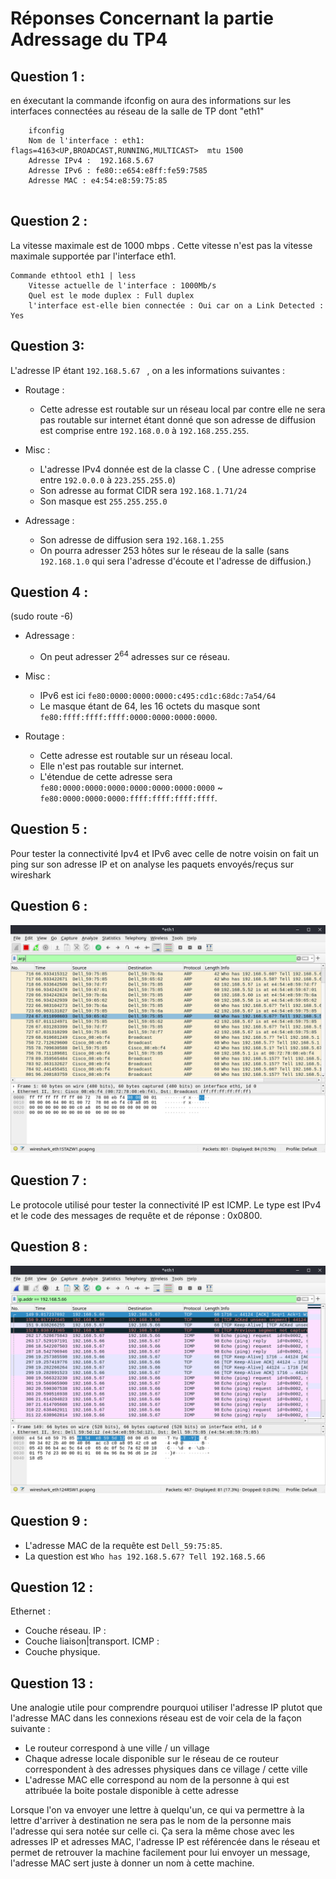 # Réponses Concernant la partie Adressage du TP4 

## Question 1 :
<p>
en éxecutant la commande ifconfig on aura des informations sur les interfaces connectées au réseau de la salle de TP dont "eth1"


```
    ifconfig 
    Nom de l'interface : eth1: flags=4163<UP,BROADCAST,RUNNING,MULTICAST>  mtu 1500
    Adresse IPv4 :  192.168.5.67 
    Adresse IPv6 : fe80::e654:e8ff:fe59:7585
    Adresse MAC : e4:54:e8:59:75:85
    
```
</p>

## Question 2 :
<p> La vitesse maximale est de 1000 mbps . Cette vitesse n'est pas la vitesse maximale supportée par l'interface eth1.

```
Commande ethtool eth1 | less 
    Vitesse actuelle de l'interface : 1000Mb/s
    Quel est le mode duplex : Full duplex
    l'interface est-elle bien connectée : Oui car on a Link Detected : Yes 

```

</p>

## Question 3:

<p>

L'adresse IP étant  `192.168.5.67 ` , on a les informations suivantes :

- Routage :
    - Cette adresse est routable sur un réseau local par contre elle ne sera pas routable sur internet étant donné que son adresse de diffusion est comprise entre `192.168.0.0` à
    `192.168.255.255`.

- Misc :
    - L'adresse IPv4 donnée est de la classe C . ( Une adresse comprise entre `192.0.0.0` à `223.255.255.0`)
    - Son adresse au format CIDR sera `192.168.1.71/24`
    - Son masque est `255.255.255.0`
 
- Adressage : 
    - Son adresse de diffusion sera `192.168.1.255`
    - On pourra adresser 253 hôtes sur le réseau de la salle (sans `192.168.1.0` qui sera l'adresse d'écoute et l'adresse de diffusion.)

</p>

## Question 4 : 

(sudo route -6)

- Adressage :
    - On peut adresser 2<sup>64</sup> adresses sur ce réseau.

- Misc :
    -  IPv6 est ici `fe80:0000:0000:0000:c495:cd1c:68dc:7a54/64`
    - Le masque étant de 64, les 16 octets du masque sont `fe80:ffff:ffff:ffff:0000:0000:0000:0000`.

- Routage :
    - Cette adresse est routable sur un réseau local.
    - Elle n'est pas routable sur internet.
    - L'étendue de cette adresse sera `fe80:0000:0000:0000:0000:0000:0000:0000` ~ `fe80:0000:0000:0000:ffff:ffff:ffff:ffff`.


## Question 5 : 

<p> Pour tester la connectivité Ipv4 et IPv6 avec celle de notre voisin on fait un ping sur son adresse IP et on analyse les paquets envoyés/reçus sur wireshark  </p>

## Question 6 : 

<img src="wireshark-q6.png" alt="Question 6" />


## Question 7 : 
<p>
Le protocole utilisé pour tester la connectivité IP est ICMP.
Le type est IPv4  et le code des messages de requête et de réponse :  0x0800.

</p>

## Question 8 : 


<img src="wireshark-q8.png" alt="Question 8"/>

## Question 9 : 

- L'adresse MAC de la requête est `Dell_59:75:85`. 
- La question est `Who has 192.168.5.67? Tell 192.168.5.66`

## Question 12 :

<p>

Ethernet :
- Couche réseau.
IP :
- Couche liaison|transport.
ICMP :
- Couche physique.

</p>

## Question 13 : 

<p>

Une analogie utile pour comprendre pourquoi utiliser l'adresse IP plutot que l'adresse MAC dans les connexions réseau est de voir cela de la façon suivante :
- Le routeur correspond à une ville / un village
- Chaque adresse locale disponible sur le réseau de ce routeur correspondent à des adresses physiques dans ce village / cette ville
- L'adresse MAC elle correspond au nom de la personne à qui est attribuée la boite postale disponible à cette adresse

Lorsque l'on va envoyer une lettre à quelqu'un, ce qui va permettre à la lettre d'arriver à destination ne sera pas le nom de la personne mais l'adresse qui sera notée sur celle ci. Ça sera la même chose avec les adresses IP et adresses MAC, l'adresse IP est référencée dans le réseau et permet de retrouver la machine facilement pour lui envoyer un message, l'adresse MAC sert juste à donner un nom à cette machine.

</p>